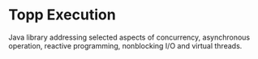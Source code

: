 # Topp Execution
Java library addressing selected aspects of concurrency, asynchronous operation, reactive programming, nonblocking I/O and virtual threads.
